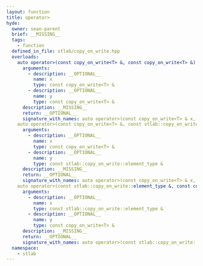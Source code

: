 ```yaml
---
layout: function
title: operator>
hyde:
  owner: sean-parent
  brief: __MISSING__
  tags:
    - function
  defined_in_file: stlab/copy_on_write.hpp
  overloads:
    auto operator>(const copy_on_write<T> &, const copy_on_write<T> &) -> bool:
      arguments:
        - description: __OPTIONAL__
          name: x
          type: const copy_on_write<T> &
        - description: __OPTIONAL__
          name: y
          type: const copy_on_write<T> &
      description: __MISSING__
      return: __OPTIONAL__
      signature_with_names: auto operator>(const copy_on_write<T> & x, const copy_on_write<T> & y) -> bool
    auto operator>(const copy_on_write<T> &, const stlab::copy_on_write::element_type &) -> bool:
      arguments:
        - description: __OPTIONAL__
          name: x
          type: const copy_on_write<T> &
        - description: __OPTIONAL__
          name: y
          type: const stlab::copy_on_write::element_type &
      description: __MISSING__
      return: __OPTIONAL__
      signature_with_names: auto operator>(const copy_on_write<T> & x, const stlab::copy_on_write::element_type & y) -> bool
    auto operator>(const stlab::copy_on_write::element_type &, const copy_on_write<T> &) -> bool:
      arguments:
        - description: __OPTIONAL__
          name: x
          type: const stlab::copy_on_write::element_type &
        - description: __OPTIONAL__
          name: y
          type: const copy_on_write<T> &
      description: __MISSING__
      return: __OPTIONAL__
      signature_with_names: auto operator>(const stlab::copy_on_write::element_type & x, const copy_on_write<T> & y) -> bool
  namespace:
    - stlab
---
```

